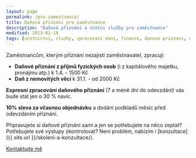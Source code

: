 ```yaml
---
layout: page
permalink: /pro-zamestnance/
title: Daňová přiznání pro zaměstnance
description: "Daňová přiznání a účetní služby pro zaměstnance"
modified: 2013-01-19
tags: [ucetnictvi, sluzby, zpracovani dani, finance, danove priznani, osobni ucetnictvi]
---
```


Zaměstnancům, kterým přiznání nezajistí zaměstnavatel, zpracuji:

* **Daňové přiznání z příjmů fyzických osob** (i z kapitálového majetku, pronájmu atp.) k 1.4. - 1500 Kč
* **Daň z nemovitých věcí** k 31.1. - od 2000 Kč


**Expresní zpracování daňového přiznání** (7 a méně dní do odevzdání) vás bude stát jen o 30 % navíc.


**10% sleva za včasnou objednávku** a dodání podkladů měsíc před odevzdáním přiznání.

Připravujete si daňové přiznání sami a jen se potřebujete na něco zeptat? Potřebujete své výstupy zkontrolovat? Není problém, nabízím i [konzultace]({{ site.url }}/skoleni-a-konzultace/).

<div markdown="0"><a href="{{ site.url }}/kontakt/" class="btn">Kontaktujte mě</a></div>

